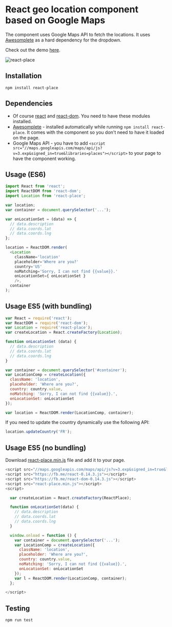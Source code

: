 # React geo location component based on Google Maps

The component uses Google Maps API to fetch the locations. It uses [Awesomplete](http://leaverou.github.io/awesomplete/) as a hard dependency for the dropdown.

Check out the demo [here](http://krasimir.github.io/react-place).

![react-place](http://work.krasimirtsonev.com/react-place/react-place.gif)

## Installation

```
npm install react-place
```

## Dependencies

* Of course [react](https://www.npmjs.com/package/react) and [react-dom](https://www.npmjs.com/package/react-dom). You need to have these modules installed.
* [Awesomplete](http://leaverou.github.io/awesomplete/) - installed automatically while running `npm install react-place`. It comes with the component so you don't need to have it loaded on the page.
* Google Maps API - you have to add `<script src="//maps.googleapis.com/maps/api/js?v=3.exp&signed_in=true&libraries=places"></script>` to your page to have the component working.

## Usage (ES6)

```js
import React from 'react';
import ReactDOM from 'react-dom';
import Location from 'react-place';

var location;
var container = document.querySelector('...');

var onLocationSet = (data) => {
  // data.description
  // data.coords.lat
  // data.coords.lng
};

location = ReactDOM.render(
  <Location
    className='location'
    placeholder='Where are you?'
    country='US'
    noMatching='Sorry, I can not find {{value}}.'
    onLocationSet={ onLocationSet }
    />,
  container
);
```

## Usage ES5 (with bundling)

```js
var React = require('react');
var ReactDOM = require('react-dom');
var Location = require('react-place');
var createLocation = React.createFactory(Location);

function onLocationSet (data) {
  // data.description
  // data.coords.lat
  // data.coords.lng
}

var container = document.querySelector('#container');
var LocationComp = createLocation({
  className: 'location',
  placeholder: 'Where are you?',
  country: country.value,
  noMatching: 'Sorry, I can not find {{value}}.',
  onLocationSet: onLocationSet
});

var location = ReactDOM.render(LocationComp, container);
```

If you need to update the country dynamically use the following API:

```js
location.updateCountry('FR');
```

## Usage ES5 (no bundling)

Download [react-place.min.js]() file and add it to your page.

```js
<script src="//maps.googleapis.com/maps/api/js?v=3.exp&signed_in=true&libraries=places"></script>
<script src="https://fb.me/react-0.14.3.js"></script>
<script src="https://fb.me/react-dom-0.14.3.js"></script>
<script src="react-place.min.js"></script>
<script>

  var createLocation = React.createFactory(ReactPlace);

  function onLocationSet(data) {
    // data.description
    // data.coords.lat
    // data.coords.lng
  }

  window.onload = function () {
    var container = document.querySelector('...');
    var LocationComp = createLocation({
      className: 'location',
      placeholder: 'Where are you?',
      country: country.value,
      noMatching: 'Sorry, I can not find {{value}}.',
      onLocationSet: onLocationSet
    });
    var l = ReactDOM.render(LocationComp, container);
  };

</script>
```

## Testing

```
npm run test
```
